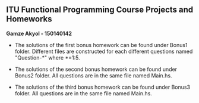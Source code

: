 ## ITU Functional Programming Course Projects and Homeworks ##
**Gamze Akyol - 150140142**

- The solutions of the first bonus homework can be found under Bonus1 folder. Different files are constructed for each different questions named "Question-*" where *=1:5.

- The solutions of the second bonus homework can be found under Bonus2 folder. All questions are in the same file named Main.hs.

- The solutions of the third bonus homework can be found under Bonus3 folder. All questions are in the same file named Main.hs.

